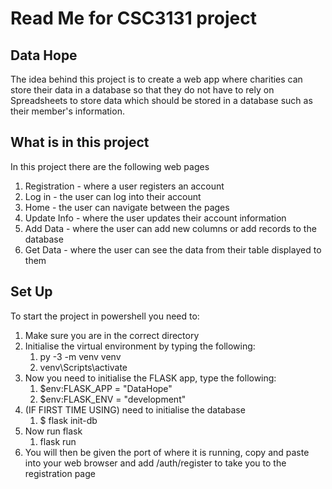 # Read Me for CSC3131 project
## Data Hope
The idea behind this project is to create a web app where charities can store their
data in a database so that they do not have to rely on Spreadsheets to store 
data which should be stored in a database such as their member's information.
## What is in this project
In this project there are the following web pages
1) Registration - where a user registers an account
2) Log in - the user can log into their account
3) Home - the user can navigate between the pages
4) Update Info - where the user updates their account information
5) Add Data - where the user can add new columns or add records to the database
6) Get Data - where the user can see the data from their table displayed to them
## Set Up 
To start the project in powershell you need to:
1) Make sure you are in the correct directory
2) Initialise the virtual environment by typing the following: 
   1) py -3 -m venv venv 
   2) venv\Scripts\activate
3) Now you need to initialise the FLASK app, type the following:
   1) $env:FLASK_APP = "DataHope"
   2) $env:FLASK_ENV = "development"
4) (IF FIRST TIME USING) need to initialise the database
   1) $ flask init-db
5) Now run flask
   1) flask run
6) You will then be given the port of where it is running, copy and paste 
    into your web browser and add /auth/register to take you to the registration page
